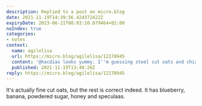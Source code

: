 ```yaml
---
description: Replied to a post on micro.blog
date: 2021-11-19T14:39:56.424372422Z
expiryDate: 2023-06-21T08:03:10.079464+02:00
noIndex: true
categories:
- notes
context:
  name: agilelisa
  url: https://micro.blog/agilelisa/12178945
  content: '@hacdias looks yummy. I''m guessing steel cut oats and chia, with blueberries?'
  published: 2021-11-19T13:48:26Z
reply: https://micro.blog/agilelisa/12178945
---
```


It's actually fine cut oats, but the rest is correct indeed. It has blueberry, banana, powdered sugar, honey and speculaas.
